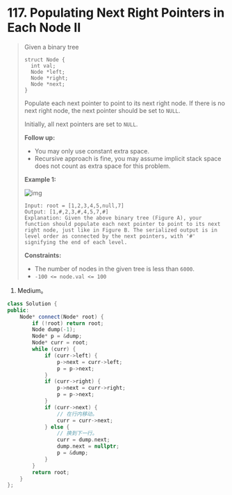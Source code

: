 # 117. Populating Next Right Pointers in Each Node II

> Given a binary tree
>
> ```
> struct Node {
>   int val;
>   Node *left;
>   Node *right;
>   Node *next;
> }
> ```
>
> Populate each next pointer to point to its next right node. If there is no next right node, the next pointer should be set to `NULL`.
>
> Initially, all next pointers are set to `NULL`.
>
> **Follow up:**
>
> - You may only use constant extra space.
> - Recursive approach is fine, you may assume implicit stack space does not count as extra space for this problem.
>
> **Example 1:**
>
> ![img](https://assets.leetcode.com/uploads/2019/02/15/117_sample.png)
>
> ```
> Input: root = [1,2,3,4,5,null,7]
> Output: [1,#,2,3,#,4,5,7,#]
> Explanation: Given the above binary tree (Figure A), your function should populate each next pointer to point to its next right node, just like in Figure B. The serialized output is in level order as connected by the next pointers, with '#' signifying the end of each level.
> ```
>
> **Constraints:**
>
> - The number of nodes in the given tree is less than `6000`.
> - `-100 <= node.val <= 100`

1. Medium。

```cpp
class Solution {
public:
    Node* connect(Node* root) {
        if (!root) return root;
        Node dump(-1);
        Node* p = &dump;
        Node* curr = root;
        while (curr) {
            if (curr->left) {
                p->next = curr->left;
                p = p->next;
            }
            if (curr->right) {
                p->next = curr->right;
                p = p->next;
            }
            if (curr->next) {
                // 在行内移动。
                curr = curr->next;
            } else {
                // 换到下一行。
                curr = dump.next;
                dump.next = nullptr;
                p = &dump;
            }
        }
        return root;
    }
};
```

